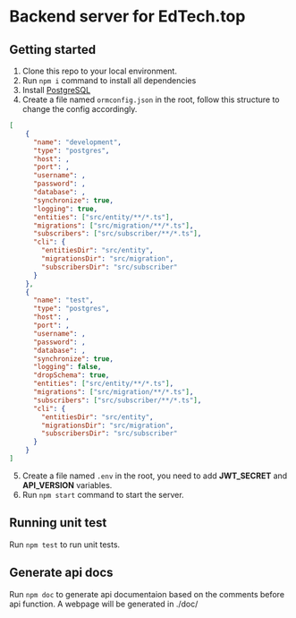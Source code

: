 # Backend server for EdTech.top

## Getting started

1. Clone this repo to your local environment.
2. Run `npm i` command to install all dependencies
3. Install [PostgreSQL](https://www.postgresql.org/download/)
4. Create a file named  `ormconfig.json` in the root, follow this structure to change the config accordingly.
```json
[
    {
      "name": "development",
      "type": "postgres",
      "host": ,
      "port": ,
      "username": ,
      "password": ,
      "database": ,
      "synchronize": true,
      "logging": true,
      "entities": ["src/entity/**/*.ts"],
      "migrations": ["src/migration/**/*.ts"],
      "subscribers": ["src/subscriber/**/*.ts"],
      "cli": {
        "entitiesDir": "src/entity",
        "migrationsDir": "src/migration",
        "subscribersDir": "src/subscriber"
      }
    },
    {
      "name": "test",
      "type": "postgres",
      "host": ,
      "port": ,
      "username": ,
      "password": ,
      "database": ,
      "synchronize": true,
      "logging": false,
      "dropSchema": true,
      "entities": ["src/entity/**/*.ts"],
      "migrations": ["src/migration/**/*.ts"],
      "subscribers": ["src/subscriber/**/*.ts"],
      "cli": {
        "entitiesDir": "src/entity",
        "migrationsDir": "src/migration",
        "subscribersDir": "src/subscriber"
      }
    }
]
```
5. Create a file named `.env` in the root, you need to add **JWT_SECRET** and **API_VERSION** variables.
6. Run `npm start` command to start the server.

## Running unit test
Run `npm test` to run unit tests.

## Generate api docs
Run `npm doc` to generate api documentaion based on the comments before api function. A webpage will be generated in ./doc/